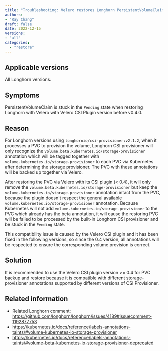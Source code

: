 ```yaml
---
title: "Troubleshooting: Velero restores Longhorn PersistentVolumeClaim stuck in the Pending state when using the Velero CSI Plugin version before v0.4.0"
authors:
- "Ray Chang"
draft: false
date: 2022-12-15
versions:
- "all"
categories:
  - "restore"
---
```


## Applicable versions

All Longhorn versions.

## Symptoms

PersistentVolumeClaim is stuck in the `Pending` state when restoring Longhorn with Velero with Velero CSI Plugin version before v0.4.0.

## Reason

For Longhorn versions using `longhornio/csi-provisioner:v2.1.2`, when it processes a PVC to provision the volume, Longhorn CSI provisioner will only recognize the `volume.beta.kubernetes.io/storage-provisioner` annotation which will be tagged together with `volume.kubernetes.io/storage-provisioner` to each PVC via Kubernetes after determining the storage provisioner. The PVC with these annotations will be backed up together via Velero.

After restoring the PVC via Velero with its CSI plugin (< 0.4), it will only remove the `volume.beta.kubernetes.io/storage-provisioner` but keep the `volume.kubernetes.io/storage-provisioner` annotation intact from the PVC, because the plugin doesn't respect the general available `volume.kubernetes.io/storage-provisioner` annotation. Because Kubernetes will not add `volume.kubernetes.io/storage-provisioner` to the PVC which already has the beta annotation, it will cause the restoring PVC will be failed to be processed by the built-in Longhorn CSI provisioner and be stuck in the `Pending` state.

This compatibility issue is caused by the Velero CSI plugin and it has been fixed in the following versions, so since the 0.4 version, all annotations will be respected to ensure the corresponding volume provision is correct.

## Solution

It is recommended to use the Velero CSI plugin version >= 0.4 for PVC backup and restore because it is compatible with different storage-provisioner annotations supported by different versions of CSI Provisioner. 

## Related information

* Related Longhorn comment: https://github.com/longhorn/longhorn/issues/4189#issuecomment-1192877753
* https://kubernetes.io/docs/reference/labels-annotations-taints/#volume-kubernetes-io-storage-provisioner
* https://kubernetes.io/docs/reference/labels-annotations-taints/#volume-beta-kubernetes-io-storage-provisioner-deprecated
